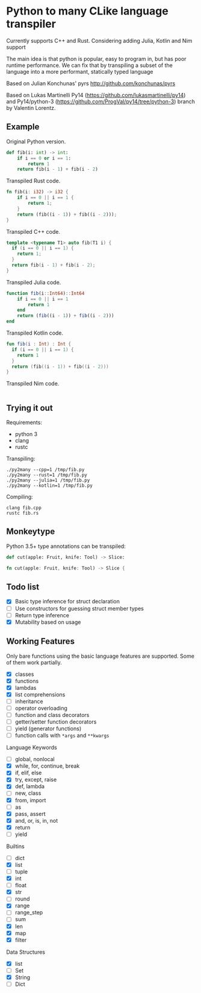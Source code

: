 # Python to many CLike language transpiler

Currently supports C++ and Rust.
Considering adding Julia, Kotlin and Nim support

The main idea is that python is popular, easy to program in, but has poor runtime performance.
We can fix that by transpiling a subset of the language into a more performant, statically
typed language

Based on Julian Konchunas' pyrs
http://github.com/konchunas/pyrs

Based on Lukas Martinelli Py14
(https://github.com/lukasmartinelli/py14) and Py14/python-3
(https://github.com/ProgVal/py14/tree/python-3) branch by Valentin
Lorentz.

## Example

Original Python version.

```python
def fib(i: int) -> int:
    if i == 0 or i == 1:
        return 1
    return fib(i - 1) + fib(i - 2)
```

Transpiled Rust code.


```rust
fn fib(i: i32) -> i32 {
    if i == 0 || i == 1 {
        return 1;
    }
    return (fib((i - 1)) + fib((i - 2)));
}
```

Transpiled C++ code.


```cpp
template <typename T1> auto fib(T1 i) {
  if (i == 0 || i == 1) {
    return 1;
  }
  return fib(i - 1) + fib(i - 2);
}
```

Transpiled Julia code.

```julia
function fib(i::Int64)::Int64
    if i == 0 || i == 1
        return 1
    end
    return (fib((i - 1)) + fib((i - 2)))
end
```

Transpiled Kotlin code.

```kotlin
fun fib(i : Int) : Int {
  if (i == 0 || i == 1) {
    return 1
  }
  return (fib((i - 1)) + fib((i - 2)))
}
```

Transpiled Nim code.

```nim

```


## Trying it out

Requirements:
- python 3
- clang
- rustc

Transpiling:

```
./py2many --cpp=1 /tmp/fib.py
./py2many --rust=1 /tmp/fib.py
./py2many --julia=1 /tmp/fib.py
./py2many --kotlin=1 /tmp/fib.py
```

Compiling:

```
clang fib.cpp
rustc fib.rs
```

## Monkeytype

Python 3.5+ type annotations can be transpiled:
```python
def cut(apple: Fruit, knife: Tool) -> Slice:
```


```rust
fn cut(apple: Fruit, knife: Tool) -> Slice {
```

## Todo list

- [x] Basic type inference for struct declaration
- [ ] Use constructors for guessing struct member types
- [ ] Return type inference
- [x] Mutability based on usage

## Working Features

Only bare functions using the basic language features are supported. Some of them work partially.
- [x] classes
- [x] functions
- [x] lambdas
- [x] list comprehensions
- [ ] inheritance
- [ ] operator overloading
- [ ] function and class decorators
- [ ] getter/setter function decorators
- [ ] yield (generator functions)
- [ ] function calls with `*args` and `**kwargs`

Language Keywords
- [ ] global, nonlocal
- [x] while, for, continue, break
- [x] if, elif, else
- [x] try, except, raise
- [x] def, lambda
- [ ] new, class
- [x] from, import
- [ ] as
- [x] pass, assert
- [x] and, or, is, in, not
- [x] return
- [ ] yield

Builtins
- [ ] dict
- [x] list
- [ ] tuple
- [x] int
- [ ] float
- [x] str
- [ ] round
- [x] range
- [ ] range_step
- [ ] sum
- [x] len
- [x] map
- [x] filter

Data Structures
- [x] list
- [ ] Set
- [x] String
- [ ] Dict
